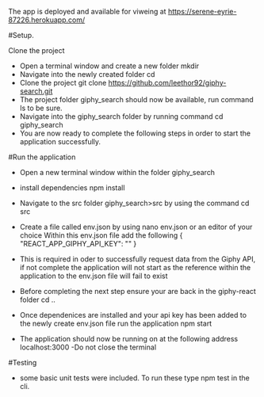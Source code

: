The app is deployed and available for viweing at https://serene-eyrie-87226.herokuapp.com/

#Setup.

Clone the project

* Open a terminal window and create a new folder mkdir <foldername>
* Navigate into the newly created folder cd <foldername>
* Clone the project git clone https://github.com/leethor92/giphy-search.git
* The project folder giphy_search should now be available, run command ls to be sure.
* Navigate into the giphy_search folder by running command cd giphy_search
* You are now ready to complete the following steps in order to start the application successfully.

#Run the application

* Open a new terminal window within the folder giphy_search

* install dependencies npm install

* Navigate to the src folder giphy_search>src by using the command cd src

* Create a file called env.json by using nano env.json or an editor of your choice
Within this env.json file add the following
{
  "REACT_APP_GIPHY_API_KEY": "<Enter your gihpy api>"
}
* This is required in oder to successfully request data from the Giphy API, if not complete the application will not start as the reference within the application to the env.json file will fail to exist

* Before completing the next step ensure your are back in the giphy-react folder cd ..

* Once dependenices are installed and your api key has been added to the newly create env.json file run the application npm start

* The application should now be running on at the following address localhost:3000 -Do not close the terminal

#Testing
* some basic unit tests were included. To run these type npm test in the cli.

